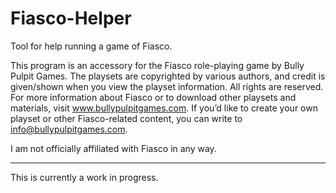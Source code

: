 Fiasco-Helper
=============

Tool for help running a game of Fiasco. 

This program is an accessory for the Fiasco role-playing game by Bully Pulpit Games.
The playsets are copyrighted by various authors, and credit is given/shown when you view the playset information. All rights are reserved.
For more information about Fiasco or to download other playsets and materials, visit www.bullypulpitgames.com.
If you’d like to create your own playset or other Fiasco-related content, you can write to info@bullypulpitgames.com.

I am not officially affiliated with Fiasco in any way. 
_________

This is currently a work in progress. 
